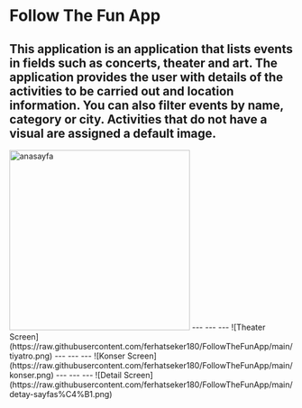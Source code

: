 # Follow The Fun App

## This application is an application that lists events in fields such as concerts, theater and art. The application provides the user with details of the activities to be carried out and location information. You can also filter events by name, category or city. Activities that do not have a visual are assigned a default image.



<img src="https://raw.githubusercontent.com/ferhatseker180/FollowTheFunApp/main/anasayfa.png" alt="anasayfa" width="320">
 ---
 ---
 ---
![Theater Screen](https://raw.githubusercontent.com/ferhatseker180/FollowTheFunApp/main/tiyatro.png)
---
---
---
![Konser Screen](https://raw.githubusercontent.com/ferhatseker180/FollowTheFunApp/main/konser.png)
---
---
---
![Detail Screen](https://raw.githubusercontent.com/ferhatseker180/FollowTheFunApp/main/detay-sayfas%C4%B1.png)



